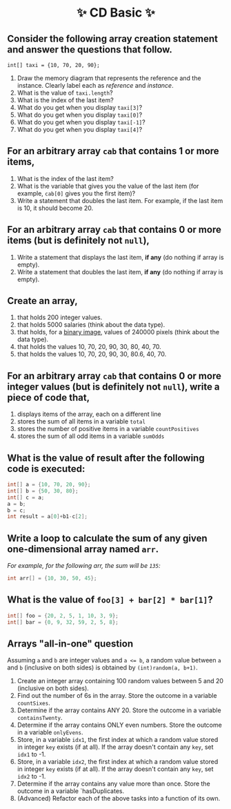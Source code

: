 <h1 align="center"> ✨ CD Basic ✨ </h1>

## Consider the following array creation statement and answer the questions that follow.

```processing
int[] taxi = {10, 70, 20, 90};
```

1. Draw the memory diagram that represents the reference and the instance. Clearly label each as *reference* and *instance*.
2. What is the value of `taxi.length`?
3. What is the index of the last item?
4. What do you get when you display `taxi[3]`?
5. What do you get when you display `taxi[0]`?
6. What do you get when you display `taxi[-1]`? 
7. What do you get when you display `taxi[4]`?

## For an arbitrary array `cab` that contains 1 or more items,

1. What is the index of the last item?
2. What is the variable that gives you the value of the last item (for example, `cab[0]` gives you the first item)?
3. Write a statement that doubles the last item. For example, if the last item is 10, it should become 20.

## For an arbitrary array `cab` that contains 0 or more items (but is definitely not `null`),

1. Write a statement that displays the last item, **if any** (do nothing if array is empty).
2. Write a statement that doubles the last item, **if any** (do nothing if array is empty).

## Create an array,

1. that holds 200 integer values.
2. that holds 5000 salaries (think about the data type).
3. that holds, for a [binary image](https://en.wikipedia.org/wiki/Binary_image), values of 240000 pixels (think about the data type).
4. that holds the values 10, 70, 20, 90, 30, 80, 40, 70.
4. that holds the values 10, 70, 20, 90, 30, 80.6, 40, 70.

## For an arbitrary array `cab` that contains 0 or more integer values (but is definitely not `null`), write a piece of code that,

1. displays items of the array, each on a different line
2. stores the sum of all items in a variable `total`
3. stores the number of positive items in a variable `countPositives`
4. stores the sum of all odd items in a variable `sumOdds` 

## What is the value of result after the following code is executed:

```java
int[] a = {10, 70, 20, 90};
int[] b = {50, 30, 80};
int[] c = a;
a = b;
b = c;
int result = a[0]+b1-c[2];
```

<!--
Initially, `a` refers to instance that holds 4 items `(10,70,20,90)` and `b` refers to instance holds 3 items `(50,30,80)`.
After the re-referencing, `a` refers to instance that holds 3 items `(50,30,80)` and `b` refers to instance that holds 4 items `(10,70,20,90)`.

```java
a[0] = 50
b[1] = 70
c[2] = 90

result = 50 - 70 + 90 = 70`
```
-->

## Write a loop to calculate the sum of any given one-dimensional array named `arr`.

*For example, for the following arr, the sum will be `135`:*

```java
int arr[] = {10, 30, 50, 45};
```

## What is the value of `foo[3] + bar[2] * bar[1]`?

```java
int[] foo = {20, 2, 5, 1, 10, 3, 9};
int[] bar = {0, 9, 32, 59, 2, 5, 8};
```

## Arrays "all-in-one" question

Assuming `a` and `b` are integer values and `a <= b`, a random value between `a` and `b` (inclusive on both sides) is obtained by `(int)random(a, b+1)`.

1. Create an integer array containing 100 random values between 5 and 20 (inclusive on both sides).
2. Find out the number of 6s in the array. Store the outcome in a variable `countSixes`.
3. Determine if the array contains ANY 20. Store the outcome in a variable `containsTwenty`.
4. Determine if the array contains ONLY even numbers. Store the outcome in a variable `onlyEvens`.
5. Store, in a variable `idx1`, the first index at which a random value stored in integer `key` exists (if at all). If the array doesn't contain any `key`, set `idx1` to -1.
6. Store, in a variable `idx2`, the first index at which a random value stored in integer `key` exists (if at all). If the array doesn't contain any `key`, set `idx2` to -1.
7. Determine if the array contains any value more than once. Store the outcome in a variable `hasDuplicates.
8. (Advanced) Refactor each of the above tasks into a function of its own.
